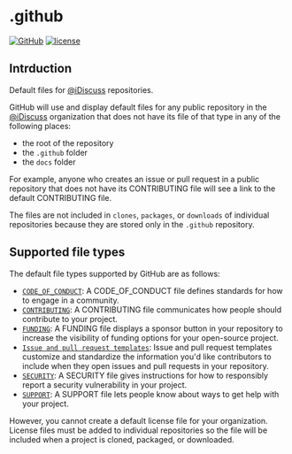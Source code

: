 # .github
[![GitHub](https://badgen.net/badge/icon/iDiscuss?icon=github&label&color=blue)](https://github.com/idiscuss1)
[![license](https://badgen.net/github/license/idiscuss1/.github?color=blue)](https://github.com/idiscuss1/.github/blob/main/LICENSE)

## Intrduction
Default files for [@iDiscuss](https://github.com/idiscuss1) repositories.

GitHub will use and display default files for any public repository in the [@iDiscuss](https://github.com/idiscuss1) organization that does not have its file of that type in any of the following places:

- the root of the repository
- the `.github` folder
- the `docs` folder

For example, anyone who creates an issue or pull request in a public repository that does not have its CONTRIBUTING file will see a link to the default CONTRIBUTING file.

The files are not included in `clones`, `packages`, or `downloads` of individual repositories because they are stored only in the `.github` repository.

## Supported file types
The default file types supported by GitHub are as follows:

- [`CODE_OF_CONDUCT`](https://help.github.com/en/articles/adding-a-code-of-conduct-to-your-project): A CODE_OF_CONDUCT file defines standards for how to engage in a community.
- [`CONTRIBUTING`](https://help.github.com/en/articles/setting-guidelines-for-repository-contributors): A CONTRIBUTING file communicates how people should contribute to your project.
- [`FUNDING`](https://help.github.com/en/articles/displaying-a-sponsor-button-in-your-repository): A FUNDING file displays a sponsor button in your repository to increase the visibility of funding options for your open-source project. 
- [`Issue and pull request templates`](https://help.github.com/en/articles/about-issue-and-pull-request-templates): Issue and pull request templates customize and standardize the information you'd like contributors to include when they open issues and pull requests in your repository. 
- [`SECURITY`](https://help.github.com/en/articles/adding-a-security-policy-to-your-repository): 	A SECURITY file gives instructions for how to responsibly report a security vulnerability in your project.
- [`SUPPORT`](https://help.github.com/en/articles/adding-support-resources-to-your-project): A SUPPORT file lets people know about ways to get help with your project.

However, you cannot create a default license file for your organization. License files must be added to individual repositories so the file will be included when a project is cloned, packaged, or downloaded.

<!--## License
<a rel="license" href="https://github.com/idiscuss1/.github/blob/main/LICENSE"><img alt="MIT LICENSE" style="border-width:0" src="" /></a><br />This work is licensed under a <a rel="license" href="http://creativecommons.org/licenses/by-sa/4.0/">MIT LICENSE</a>.-->
